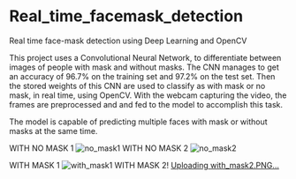 # Real_time_facemask_detection
Real time face-mask detection using Deep Learning and OpenCV

This project uses a Convolutional Neural Network, to differentiate between images of people with mask and without masks. The CNN manages to get an accuracy of 96.7% on the training set and 97.2% on the test set. Then the stored weights of this CNN are used to classify as with mask or no mask, in real time, using OpenCV. With the webcam capturing the video, the frames are preprocessed and and fed to the model to accomplish this task. 

The model is capable of predicting multiple faces with mask or without masks at the same time.

WITH NO MASK 1
![no_mask1](https://user-images.githubusercontent.com/57234839/128627624-329a3dcf-b9db-493b-aef3-97f621df9314.PNG)
WITH NO MASK 2
![no_mask2](https://user-images.githubusercontent.com/57234839/128627634-c6c3973d-9f8f-4838-b430-f74c6a50647f.PNG)

WITH MASK 1
![with_mask1](https://user-images.githubusercontent.com/57234839/128627640-bddf4be7-3acd-47b5-bdd7-619d87da4698.PNG)
WITH MASK 2!
[Uploading with_mask2.PNG…]()
